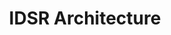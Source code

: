 ---
title: IDSR Architecture
ongoing: false
years: 2022
link: https://idsrarchitecture.com/
description: Website development for the architecture practice of IDSR. Design by Geoff Han.
---